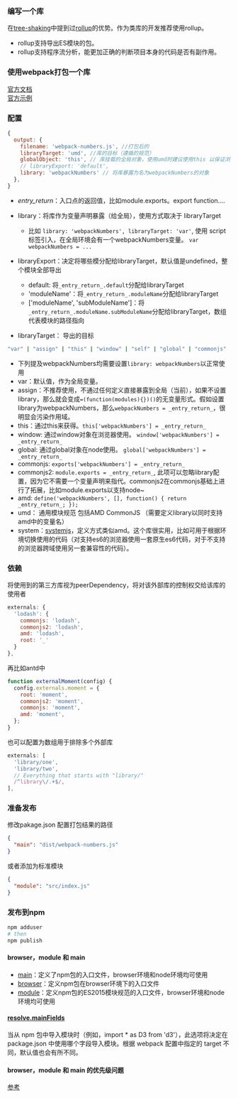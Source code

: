 ### 编写一个库

在[tree-shaking](./5.Tree-Shaking.md)中提到过[rollup](https://github.com/rollup/rollup)的优势。作为类库的开发推荐使用rollup。
- rollup支持导出ES模块的包。
- rollup支持程序流分析，能更加正确的判断项目本身的代码是否有副作用。

### 使用webpack打包一个库
[官方文档](https://webpack.js.org/guides/author-libraries/)  
[官方示例](https://github.com/kalcifer/webpack-library-example)

### 配置
```js
{
  output: {
    filename: 'webpack-numbers.js', //打包后的
    libraryTarget: 'umd', //库的目标（遵循的规范）
    globalObject: 'this', // 库挂载的全局对象，使用umd时建议使用this 以保证浏览器window和node中global都能使用
    // libraryExport: 'default',
    library: 'webpackNumbers' // 将库暴露为名为webpackNumbers的对象
  },
}
```
- _entry_return_：入口点的返回值，比如module.exports。export function....

- library：将库作为变量声明暴露（给全局），使用方式取决于 libraryTarget
  - 比如  ``` library: 'webpackNumbers', libraryTarget: 'var' ```, 使用 script 标签引入，在全局环境会有一个webpackNumbers变量。 ``` var webpackNumbers = ... ```

- libraryExport：决定将哪些模分配给libraryTarget，默认值是undefined，整个模块全部导出
  - default: 将```_entry_return_.default```分配给libraryTarget
  - 'moduleName'：将```_entry_return_.moduleName```分配给libraryTarget
  - ['moduleName', 'subModuleName']：将```_entry_return_.moduleName.subModuleName```分配给libraryTarget，数组代表模块的路径指向

- libraryTarget： 导出的目标 
```bash
"var" | "assign" | "this" | "window" | "self" | "global" | "commonjs" | "commonjs2" | "commonjs-module" | "amd" | "amd-require" | "umd" | "umd2" | "jsonp" | "system"
```
  - 下列提及webpackNumbers均需要设置```library: webpackNumbers```以正常使用
  - var：默认值，作为全局变量。
  - assign：不推荐使用，不通过任何定义直接暴露到全局（当前），如果不设置library，那么就会变成```=(function(modules){})()```的无变量形式。假如设置library为webpackNumbers，那么```webpackNumbers = _entry_return_```，很明显会污染作用域。
  - this：通过this来获得。```this['webpackNumbers'] = _entry_return_```
  - window: 通过window对象在浏览器使用。 ```window['webpackNumbers'] = _entry_return_```
  - global: 通过global对象在node使用。 ```global['webpackNumbers'] = _entry_return_```
  - commonjs:  ```exports['webpackNumbers'] = _entry_return_```
  - commonjs2: ```module.exports = _entry_return_```, 此项可以忽略library配置，因为它不需要一个变量声明来指代。commonjs2在commonjs基础上进行了拓展，比如module.exports以支持node~
  - amd: ```define('webpackNumbers', [], function() { return _entry_return_; });```
  - umd： 通用模块规范 包括AMD CommonJS （需要定义library以同时支持amd中的变量名）
  - system：[systemjs](https://github.com/systemjs/systemjs/blob/master/docs/system-register.md)，定义方式类似amd。这个库很实用，比如可用于根据环境切换使用的代码（对支持es6的浏览器使用一套原生es6代码，对于不支持的浏览器跨域使用另一套兼容性的代码）。


### 依赖
将使用到的第三方库视为peerDependency，将对该外部库的控制权交给该库的使用者
```js
externals: {
  'lodash': {
    commonjs: 'lodash',
    commonjs2: 'lodash',
    amd: 'lodash',
    root: '_'
  }
},
```
再比如antd中
```js
function externalMoment(config) {
  config.externals.moment = {
    root: 'moment',
    commonjs2: 'moment',
    commonjs: 'moment',
    amd: 'moment',
  };
}
```

也可以配置为数组用于排除多个外部库
```js
externals: [
  'library/one',
  'library/two',
  // Everything that starts with "library/"
  /^library\/.+$/,
],
```


### 准备发布
修改pakage.json 配置打包结果的路径
```json
{
  "main": "dist/webpack-numbers.js"
}
```
或者添加为标准模块
```json
{
  "module": "src/index.js"
}
```

### 发布到npm
```bash
npm adduser
# then
npm publish
```

#### browser，module 和 main 
- [main](https://docs.npmjs.com/files/package.json#main)：定义了npm包的入口文件，browser环境和node环境均可使用
- [browser](https://docs.npmjs.com/files/package.json#browser)：定义npm包在browser环境下的入口文件
- [module](https://github.com/nodejs/node-eps/blob/4217dca299d89c8c18ac44c878b5fe9581974ef3/002-es6-modules.md#51-determining-if-source-is-an-es-module)：定义npm包的ES2015模块规范的入口文件，browser环境和node环境均可使用

#### [resolve.mainFields](https://webpack.docschina.org/configuration/resolve/#resolve-mainfields)
当从 npm 包中导入模块时（例如，import * as D3 from 'd3'），此选项将决定在 package.json 中使用哪个字段导入模块。根据 webpack 配置中指定的 target 不同，默认值也会有所不同。


#### browser，module 和 main 的优先级问题

[参考](https://github.com/SunshowerC/blog/issues/8)